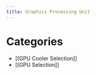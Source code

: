 ```yaml
---
title: Graphics Processing Unit
---
```

# Categories

* [[GPU Cooler Selection]]
* [[GPU Selection]]
